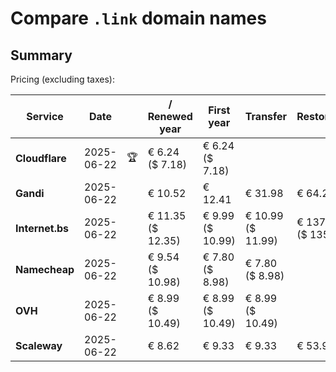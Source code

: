 # Compare `.link` domain names

## Summary

Pricing (excluding taxes):

| Service | Date |  | / Renewed year | First year | Transfer | Restoration |
|--|--|--|--|--|--|--|
| **Cloudflare** | 2025-06-22 | 🏆 | € 6.24<br>($ 7.18) | € 6.24<br>($ 7.18) |  |  |
| **Gandi** | 2025-06-22 |  | € 10.52 | € 12.41 | € 31.98 | € 64.28 |
| **Internet.bs** | 2025-06-22 |  | € 11.35<br>($ 12.35) | € 9.99<br>($ 10.99) | € 10.99<br>($ 11.99) | € 137.79<br>($ 135.89) |
| **Namecheap** | 2025-06-22 |  | € 9.54<br>($ 10.98) | € 7.80<br>($ 8.98) | € 7.80<br>($ 8.98) |  |
| **OVH** | 2025-06-22 |  | € 8.99<br>($ 10.49) | € 8.99<br>($ 10.49) | € 8.99<br>($ 10.49) |  |
| **Scaleway** | 2025-06-22 |  | € 8.62 | € 9.33 | € 9.33 | € 53.91 |

